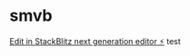 # smvb

[Edit in StackBlitz next generation editor ⚡️](https://stackblitz.com/~/github.com/markcdasilva/smvb) test